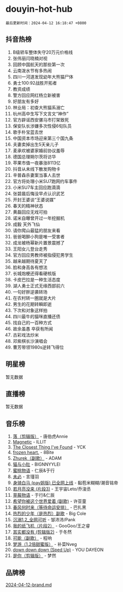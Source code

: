 # douyin-hot-hub

`最后更新时间：2024-04-12 16:18:47 +0800`

## 抖音热榜

1. B级轿车整体失守20万元价格线
1. 张伟丽闫晓楠对视
1. 回顾中国航天的那些第一次
1. 云南泼水节有多热闹
1. 四川一河道发现幼年大熊猫尸体
1. 勇士100:92战胜开拓者
1. 教资成绩
1. 警方回应网红杨立新被害
1. 好朋友有多好
1. 林业局：初查大熊猫系溺亡
1. 杭州高中生写下文言文“神作”
1. 官方辟谣西安骡马市打架致死
1. 保安队长涉嫌多次性侵6旬队员
1. 歌手朴宝蓝去世
1. 中国资本市场迎来第三个国九条
1. 夫妻卖掉出生5天亲儿子
1. 麦承欢被婆家婚前协议羞辱
1. 德国总理朔尔茨将访华
1. 苹果市值一夜暴涨8113亿
1. 抖音从未线下散发购物卡
1. 辛普森杀妻案当事人去世
1. 官方将处理小米SU7跑网约车事件
1. 小米SU7车主回应跑滴滴
1. 张碧晨后悔没早点认识武艺
1. 开封王婆谈“王婆说媒”
1. 春天的精神状态
1. 黄磊回应无戏可拍
1. 诺米自曝曾开过一年挖掘机
1. 成毅 天外飞仙
1. 请你爬山最猛的朋友来看
1. 爸爸喝醉小狗是唯一受害者
1. 成龙被杨幂新片置景震撼了
1. 王阳女儿登台走秀
1. 官方回应男教师被指侵犯男学生
1. 越来越期待夏天了
1. 脸和身高各有想法
1. 长城炮梗还得看硬核版
1. 卡皮巴拉是一种生活态度
1. 湖人勇士正式无缘西部前六
1. 一句好胖逆袭转场
1. 在农村转一圈就是大片
1. 男生的花期转瞬即逝
1. 下次和对象这样拍
1. 四川最牛的猫咪直播还债
1. 找自己的一百种方式
1. 故余虽愚 卒获有所闻
1. 古彩戏法炒米
1. 邓紫棋长沙演唱会
1. 曹芳带领1980s逆转飞得位

## 明星榜

暂无数据

## 直播榜

暂无数据

## 音乐榜

1. [落（剪辑版）](https://sf3-cdn-tos.douyinstatic.com/obj/tos-cn-ve-2774/o0h6HvN1BBbli9LtU3i5fQIleBQMF5Cg4TZmmC) - 唐伯虎Annie
1. [Magnetic](https://sf3-cdn-tos.douyinstatic.com/obj/tos-cn-ve-2774/oAQCYdBNZfLACGDmVFAsfAtpy32tqErgQ3XgBN) - ILLIT
1. [The Closest Thing I've Found](https://sf3-cdn-tos.douyinstatic.com/obj/tos-cn-ve-2774/514ab5d9146f4d2ca454b7adff8e5e4d) - YCK
1. [frozen heart.](https://sf5-hl-cdn-tos.douyinstatic.com/obj/tos-cn-ve-2774/oIIWJfyjIACZA9zQMtnJ6hQQhFC4vhCupoRBsO) - 8Bite
1. [Zhurek（副歌）](https://sf5-hl-cdn-tos.douyinstatic.com/obj/tos-cn-ve-2774/ooQm8FBZQDlf0btEYgVpCcSCQfrdJGBEKZYBGS) - ADAM
1. [猫与小肚](https://sf5-hl-cdn-tos.douyinstatic.com/obj/tos-cn-ve-2774/osZeoClMECgK8DYl6VebABgbchEtPYQjZEnRtd) - BIGNNYYLEI
1. [蜜桃物语](https://sf6-cdn-tos.douyinstatic.com/obj/tos-cn-ve-2774/oIhOSCZtIACtYU4XQkngiW9kCBfVD1Fz9IYeqL) - 仁辰&于行
1. [未必](https://sf5-hl-cdn-tos.douyinstatic.com/obj/tos-cn-ve-2774/ogntQMFnKQDZUgTCYuJgfLEtleYZZFxBQqhhFB) - 言瑾羽
1. [身骑白马 (pay姐版) 已全网上线](https://sf5-hl-cdn-tos.douyinstatic.com/obj/tos-cn-ve-2774/oQLO5ZgLsFkaDhdIIveF2zUCgfweY0gWaH4AQG) - 黏苞米糊糊/潮音铭帝
1. [若月亮没来 (片段3)](https://sf5-hl-cdn-tos.douyinstatic.com/obj/tos-cn-ve-2774/okfyEUsGW1B1ovJi5JiN9IjvAT2lMwA054GoEB) - 王宇宙Leto/乔浚丞
1. [草莓物语](https://sf3-cdn-tos.douyinstatic.com/obj/tos-cn-ve-2774/okynhJ7jEAIIZBfsLgYMEI8QC3WbQNN66RKzhT) - 于行&仁辰
1. [希望你被这个世界爱着 (副歌)](https://sf5-hl-cdn-tos.douyinstatic.com/obj/tos-cn-ve-2774/oUHCmWQfZlE3QQBKBeD8rCFLpJzPgCpImhsxMt) - 许亚童
1. [春风何时来（等待命运安排）](https://sf5-hl-cdn-tos.douyinstatic.com/obj/tos-cn-ve-2774/oICBNbD3gelMfB4WgiD1KI2jQtXZE2FgHLwtsl) - 巴扎黑
1. [热烈的少年（是热烈）副歌](https://sf5-hl-cdn-tos.douyinstatic.com/obj/tos-cn-ve-2774/owVNI0CLDAUMtSz6TEYvfFBFL4UDFFhLfgK8fa) - Big Cole
1. [沉溺1.2_全网可听](https://sf5-hl-cdn-tos.douyinstatic.com/obj/tos-cn-ve-2774/ok2QoiBqsWAX9McZmWiI9gAB0EzwD4Xj6yfmtH) - 邹沛沛/Pank
1. [我的纸飞机（片段2）](https://sf5-hl-cdn-tos.douyinstatic.com/obj/tos-cn-ve-2774/oM2ZrKcg2CD5AeRB2gkeXOFB1IxAGJdZPazYHf) - GooGoo/王之睿
1. [其实都没有 (剪辑版2)](https://sf3-cdn-tos.douyinstatic.com/obj/tos-cn-ve-2774/oEBNQenHZtBhxYjGgUDQk0BCHTigQafgFlbQ7k) - 于冬然
1. [可能（副歌）](https://sf5-hl-cdn-tos.douyinstatic.com/obj/tos-cn-ve-2774/cde1731888894259b333569393c2fb51) - 程响
1. [梦游（1.2倍甜蜜版）](https://sf5-hl-cdn-tos.douyinstatic.com/obj/tos-cn-ve-2774/o4gyAUm8hwufoEABmwVIiQtHsFuGzAEEWtNMzo) - 补菜Nveg
1. [down down down (Sped Up)](https://sf3-cdn-tos.douyinstatic.com/obj/tos-cn-ve-2774/ow80iABiXIO9DsFwK6WeZKMaJRi3BPJAotDy8m) - YOU DAYEON
1. [是你（剪辑版）](https://sf5-hl-cdn-tos.douyinstatic.com/obj/tos-cn-ve-2774/46019dae783c4c969944217fe1cfafc4) - 梦然

## 品牌榜

[2024-04-12-brand.md](2024-04-12-brand.md)
